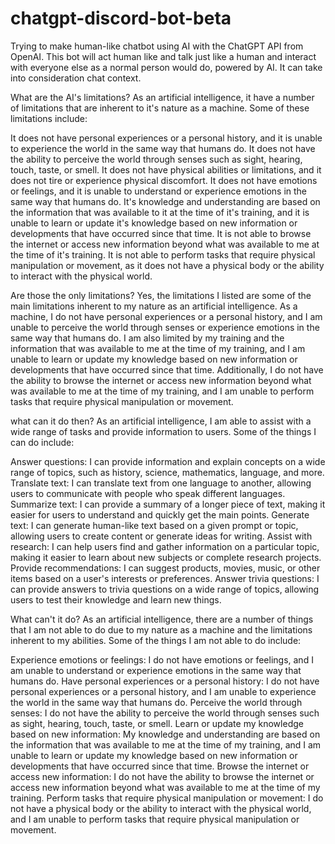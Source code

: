 # chatgpt-discord-bot-beta
Trying to make human-like chatbot using AI with the ChatGPT API from OpenAI. This bot will act human like and talk just like a human and interact with everyone else as a normal person would do, powered by AI. It can take into consideration chat context.

What are the AI's limitations?
As an artificial intelligence, it have a number of limitations that are inherent to it's nature as a machine. Some of these limitations include:

It does not have personal experiences or a personal history, and it is unable to experience the world in the same way that humans do.
It does not have the ability to perceive the world through senses such as sight, hearing, touch, taste, or smell.
It does not have physical abilities or limitations, and it does not tire or experience physical discomfort.
It does not have emotions or feelings, and it is unable to understand or experience emotions in the same way that humans do.
It's knowledge and understanding are based on the information that was available to it at the time of it's training, and it is unable to learn or update it's knowledge based on new information or developments that have occurred since that time.
It is not able to browse the internet or access new information beyond what was available to me at the time of it's training.
It is not able to perform tasks that require physical manipulation or movement, as it does not have a physical body or the ability to interact with the physical world.

Are those the only limitations?
Yes, the limitations I listed are some of the main limitations inherent to my nature as an artificial intelligence. As a machine, I do not have personal experiences or a personal history, and I am unable to perceive the world through senses or experience emotions in the same way that humans do. I am also limited by my training and the information that was available to me at the time of my training, and I am unable to learn or update my knowledge based on new information or developments that have occurred since that time. Additionally, I do not have the ability to browse the internet or access new information beyond what was available to me at the time of my training, and I am unable to perform tasks that require physical manipulation or movement.

what can it do then?
As an artificial intelligence, I am able to assist with a wide range of tasks and provide information to users. Some of the things I can do include:

Answer questions: I can provide information and explain concepts on a wide range of topics, such as history, science, mathematics, language, and more.
Translate text: I can translate text from one language to another, allowing users to communicate with people who speak different languages.
Summarize text: I can provide a summary of a longer piece of text, making it easier for users to understand and quickly get the main points.
Generate text: I can generate human-like text based on a given prompt or topic, allowing users to create content or generate ideas for writing.
Assist with research: I can help users find and gather information on a particular topic, making it easier to learn about new subjects or complete research projects.
Provide recommendations: I can suggest products, movies, music, or other items based on a user's interests or preferences.
Answer trivia questions: I can provide answers to trivia questions on a wide range of topics, allowing users to test their knowledge and learn new things.

What can't it do?
As an artificial intelligence, there are a number of things that I am not able to do due to my nature as a machine and the limitations inherent to my abilities. Some of the things I am not able to do include:

Experience emotions or feelings: I do not have emotions or feelings, and I am unable to understand or experience emotions in the same way that humans do.
Have personal experiences or a personal history: I do not have personal experiences or a personal history, and I am unable to experience the world in the same way that humans do.
Perceive the world through senses: I do not have the ability to perceive the world through senses such as sight, hearing, touch, taste, or smell.
Learn or update my knowledge based on new information: My knowledge and understanding are based on the information that was available to me at the time of my training, and I am unable to learn or update my knowledge based on new information or developments that have occurred since that time.
Browse the internet or access new information: I do not have the ability to browse the internet or access new information beyond what was available to me at the time of my training.
Perform tasks that require physical manipulation or movement: I do not have a physical body or the ability to interact with the physical world, and I am unable to perform tasks that require physical manipulation or movement.
